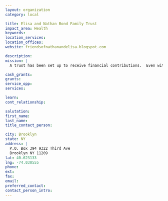 ```yaml
---
layout: organization
category: local

title: Elisa and Nathan Bond Family Trust
impact_area: Health
keywords: 
location_services: 
location_offices: 
website: friendsofnathanandelisa.blogspot.com

description: 
mission: |
  A trust has been set up to receive financial contributions.  Even with health insurance in place, the fight against these two aggressive cancers means a significant financial burden for Elisa and Nathan.  With expenses building, financial donations from you, Elisa and Nathan's family, friends, and friends of friends will be critical.

cash_grants: 
grants: 
service_opp: 
services: 

learn: 
cont_relationship: 

salutation: 
first_name: 
last_name: 
title_contact_person: 

city: Brooklyn
state: NY
address: |
  P.O. Box 394 9322 Third Ave  
  Brooklyn NY 11209
lat: 40.623133
lng: -74.030555
phone: 
ext: 
fax: 
email: 
preferred_contact: 
contact_person_intro: 
---
```

